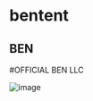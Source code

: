 # bentent

## BEN

#OFFICIAL BEN LLC

![image](https://github.com/BententLTD/bentent/blob/main/benacity.png)



